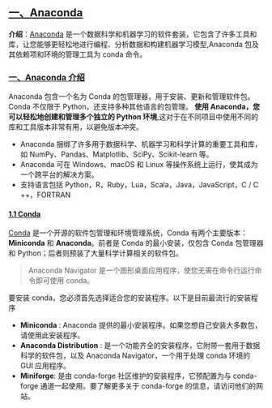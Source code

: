 ## [一、Anaconda](#)
**介绍**：[Anaconda](https://anaconda.org/) 是一个数据科学和机器学习的软件套装，它包含了许多工具和库，让您能够更轻松地进行编程、分析数据和构建机器学习模型,Anaconda 包及其依赖项和环境的管理工具为 conda 命令。


### [一、Anaconda 介绍](#)
Anaconda 包含一个名为 Conda 的包管理器，用于安装、更新和管理软件包。Conda 不仅限于 Python，还支持多种其他语言的包管理。
**使用 Anaconda，您可以轻松地创建和管理多个独立的 Python 环境**,这对于在不同项目中使用不同的库和工具版本非常有用，以避免版本冲突。

* Anaconda 捆绑了许多用于数据科学、机器学习和科学计算的重要工具和库，如 NumPy、Pandas、Matplotlib、SciPy、Scikit-learn 等。
* Anaconda 可在 Windows、macOS 和 Linux 等操作系统上运行，使其成为一个跨平台的解决方案。 
* 支持语言包括 Python，R，Ruby，Lua，Scala，Java，JavaScript，C / C ++，FORTRAN

#### [1.1 Conda](#)
[Conda](https://docs.conda.org.cn/projects/conda/en/stable/user-guide/getting-started.html) 是一个开源的软件包管理和环境管理系统，Conda 有两个主要版本：**Miniconda** 和 **Anaconda**。前者是 Conda 的最小安装，仅包含 Conda 包管理器和 Python；后者则预装了大量科学计算相关的软件包。

> Anaconda Navigator 是一个图形桌面应用程序，使您无需在命令行运行命令即可使用 conda。

要安装 conda，您必须首先选择适合您的安装程序。以下是目前最流行的安装程序

* **Miniconda** : Anaconda 提供的最小安装程序。如果您想自己安装大多数包，请使用此安装程序。
* **Anaconda Distribution** : 是一个功能齐全的安装程序，它附带一套用于数据科学的软件包，以及 Anaconda Navigator，一个用于处理 conda 环境的 GUI 应用程序。
* **Miniforge**: 是由 conda-forge 社区维护的安装程序，它预配置为与 conda-forge 通道一起使用。要了解更多关于 conda-forge 的信息，请访问他们的网站。

